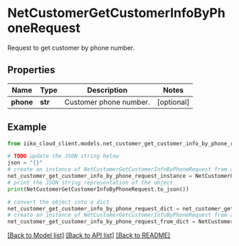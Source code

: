 # NetCustomerGetCustomerInfoByPhoneRequest

Request to get customer by phone number.

## Properties

Name | Type | Description | Notes
------------ | ------------- | ------------- | -------------
**phone** | **str** | Customer phone number. | [optional] 

## Example

```python
from iiko_cloud_client.models.net_customer_get_customer_info_by_phone_request import NetCustomerGetCustomerInfoByPhoneRequest

# TODO update the JSON string below
json = "{}"
# create an instance of NetCustomerGetCustomerInfoByPhoneRequest from a JSON string
net_customer_get_customer_info_by_phone_request_instance = NetCustomerGetCustomerInfoByPhoneRequest.from_json(json)
# print the JSON string representation of the object
print(NetCustomerGetCustomerInfoByPhoneRequest.to_json())

# convert the object into a dict
net_customer_get_customer_info_by_phone_request_dict = net_customer_get_customer_info_by_phone_request_instance.to_dict()
# create an instance of NetCustomerGetCustomerInfoByPhoneRequest from a dict
net_customer_get_customer_info_by_phone_request_from_dict = NetCustomerGetCustomerInfoByPhoneRequest.from_dict(net_customer_get_customer_info_by_phone_request_dict)
```
[[Back to Model list]](../README.md#documentation-for-models) [[Back to API list]](../README.md#documentation-for-api-endpoints) [[Back to README]](../README.md)



